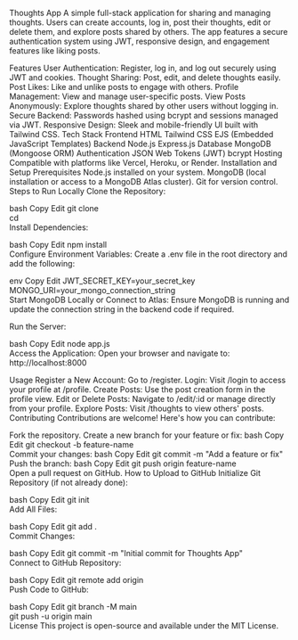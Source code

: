 Thoughts App
A simple full-stack application for sharing and managing thoughts. Users can create accounts, log in, post their thoughts, edit or delete them, and explore posts shared by others. The app features a secure authentication system using JWT, responsive design, and engagement features like liking posts.

Features
User Authentication: Register, log in, and log out securely using JWT and cookies.
Thought Sharing: Post, edit, and delete thoughts easily.
Post Likes: Like and unlike posts to engage with others.
Profile Management: View and manage user-specific posts.
View Posts Anonymously: Explore thoughts shared by other users without logging in.
Secure Backend: Passwords hashed using bcrypt and sessions managed via JWT.
Responsive Design: Sleek and mobile-friendly UI built with Tailwind CSS.
Tech Stack
Frontend
HTML
Tailwind CSS
EJS (Embedded JavaScript Templates)
Backend
Node.js
Express.js
Database
MongoDB (Mongoose ORM)
Authentication
JSON Web Tokens (JWT)
bcrypt
Hosting
Compatible with platforms like Vercel, Heroku, or Render.
Installation and Setup
Prerequisites
Node.js installed on your system.
MongoDB (local installation or access to a MongoDB Atlas cluster).
Git for version control.
Steps to Run Locally
Clone the Repository:

bash
Copy
Edit
git clone <repository-url>  
cd <repository-folder>  
Install Dependencies:

bash
Copy
Edit
npm install  
Configure Environment Variables:
Create a .env file in the root directory and add the following:

env
Copy
Edit
JWT_SECRET_KEY=your_secret_key  
MONGO_URI=your_mongo_connection_string  
Start MongoDB Locally or Connect to Atlas:
Ensure MongoDB is running and update the connection string in the backend code if required.

Run the Server:

bash
Copy
Edit
node app.js  
Access the Application:
Open your browser and navigate to:
http://localhost:8000

Usage
Register a New Account: Go to /register.
Login: Visit /login to access your profile at /profile.
Create Posts: Use the post creation form in the profile view.
Edit or Delete Posts: Navigate to /edit/:id or manage directly from your profile.
Explore Posts: Visit /thoughts to view others' posts.
Contributing
Contributions are welcome! Here's how you can contribute:

Fork the repository.
Create a new branch for your feature or fix:
bash
Copy
Edit
git checkout -b feature-name  
Commit your changes:
bash
Copy
Edit
git commit -m "Add a feature or fix"  
Push the branch:
bash
Copy
Edit
git push origin feature-name  
Open a pull request on GitHub.
How to Upload to GitHub
Initialize Git Repository (if not already done):

bash
Copy
Edit
git init  
Add All Files:

bash
Copy
Edit
git add .  
Commit Changes:

bash
Copy
Edit
git commit -m "Initial commit for Thoughts App"  
Connect to GitHub Repository:

bash
Copy
Edit
git remote add origin <repository-url>  
Push Code to GitHub:

bash
Copy
Edit
git branch -M main  
git push -u origin main  
License
This project is open-source and available under the MIT License.
